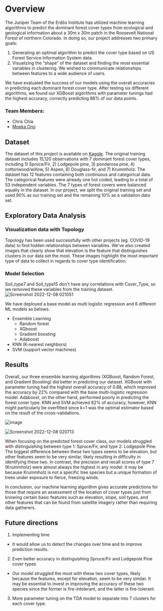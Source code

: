 # Overview
The Juniper Team of the Erdős Institute has utilized machine learning algorithms to predict the dominant forest cover types from ecological and geological information about a 30m x 30m patch in the Roosevelt National Forest of northern Colorado. In doing so, our project addresses two primary goals:
1. Generating an optimal algorithm to predict the cover type based on US Forest Service Information System data.
2. Visualizing the “shape” of the dataset and finding the most essential variables in clustering. We wished to communicate relationships between features to a wide audience of users.

We have evaluated the success of our models using the overall accuracies in predicting each dominant forest cover type. After testing six different algorithms, we found our XGBoost algorithms with parameter tunings had the highest accuracy, correctly predicting 88% of our data points.

### Team Members:
- Chris Chia
- [Moeka Ono](https://www.linkedin.com/in/moeka-ono/)

## Dataset
The dataset of this project is available on [Kaggle](https://www.kaggle.com/competitions/forest-cover-type-kernels-only/data). The original training dataset includes 15,120 observations with 7 dominant forest cover types, including 1) Spruce/Fir, 2) Lodgepole pine, 3) ponderosa pine, 4) cottonwood/willow, 5) Aspen, 6) Douglass-fir, and 7) Krummholz. The dataset has 12 features containing both continuous and categorical data. The categorical features were already one hot coded, leading to a total of 53 independent variables. The 7 types of forest covers were balanced equally in the dataset. In our project, we split the original training set and used 90% as our training set and the remaining 10% as a validation data set. 

## Exploratory Data Analysis
### Visualization data with Topology
Topology has been used successfully with other projects (eg. COVID-19 data) to find hidden relationships between variables. We’ve also created images that clearly show that elevation is the feature that distinguishes clusters in our data set the most. These images highlight the most important type of data to collect in regards to cover type identification.  



### Model Selection
Soil_type7 and Soil_type15 don't have any correlations with Cover_Type, so we removed these variables from the training dataset.
![Screenshot 2022-12-08 021051](https://user-images.githubusercontent.com/90373346/206393635-1da26d83-82b7-4b5f-83b9-c1cc68e1408e.png)


We have deployed a base model as multi logistic regression and 6 different ML models as belows.

- Ensemble Learning
  - Random forest
  - XGboost
  - Gradient boosting
  - Adaboost
- KNN (K-nearest neighbors)
- SVM (support vector machines)

## Results
Overall, our three ensemble learning algorithms (XGBoost, Random Forest, and Gradient Boosting) did better in predicting our dataset. XGBoost with parameter tuning had the highest overall accuracy of 0.88, which improved the accuracy by 22% compared with the base multi-logistic regression model. Adaboost, on the other hand, performed poorly in predicting the forest cover type. KNN and SVM achieved 82% of accuracy, however, KNN might particularly be overfitted since k=1 was the optimal estimator based on the result of the cross-validations.


![image](https://user-images.githubusercontent.com/90373346/206393809-4658da1e-d34d-4cca-a9c1-f21c5ded8ade.png)


![Screenshot 2022-12-08 020713](https://user-images.githubusercontent.com/90373346/206393399-111952a1-a007-4d73-b1e2-67728e1eba46.png)




When focusing on the predicted forest cover class, our models struggled with distinguishing between type 1: Spruce/Fir, and type 2: Lodgepole Pine. The biggest difference between these two types seems to be elevation, but other features seem to be very similar, likely resulting in difficulty in identifying these two. In contrast, the precision and recall scores of type 7 (Krummholz) were almost always the highest in any model. It may be because Krummholz is not a specific tree species but a unique formation of trees under exposure to fierce, freezing winds.  


In conclusion, our machine learning algorithm gives accurate predictions for those that require an assessment of the location of cover types just from knowing certain basic features such as elevation, slope, soil types, and other features that can be found from satellite imagery rather than requiring data gatherers.

## Future directions
1. Implementing time
- It would allow us to detect the changes over time and to improve prediction results.
2. Even better accuracy in distinguishing Spruce/Fir and Lodgepole Pine cover types
  -  Our model struggled the most with these two cover types, likely because the features, except for elevation, seem to be very similar. It may be essential to invest in improving the accuracy of these two species since the former is fire-intolerant, and the latter is fire-tolerant.
3. More parameter tuning on the TDA model to separate into 7 clusters for each cover type.
